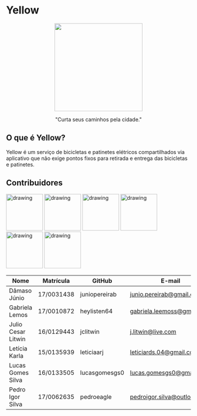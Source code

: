# Yellow
<p align="center"><a href="https://requisitos-2019-2-yellow.github.io/Yellow/" target="_blank"><img width="240"src="https://lh3.googleusercontent.com/zz4cYHw3EvLgMEiWqJnMcuSsiIa-G4YmUotNogYjDKLhYryHyN-6YrNtIUrHrRCf2Rg"></a></p>
<p align="center">"Curta seus caminhos pela cidade."</p>

## O que é Yellow?

Yellow é um serviço de bicicletas e patinetes elétricos compartilhados via aplicativo que não exige pontos fixos para retirada e entrega das bicicletas e patinetes.

## Contribuidores


<img src="https://raw.githubusercontent.com/Requisitos-2019-2-Yellow/Yellow/master/img/group/damaso.jpg" alt="drawing" style="width:100px;"/>
<img src="https://raw.githubusercontent.com/Requisitos-2019-2-Yellow/Yellow/master/img/group/gabi.jpg" alt="drawing" style="width:100px;"/>
<img src="../img/group/https://raw.githubusercontent.com/Requisitos-2019-2-Yellow/Yellow/master/img/group/julio.jpg" alt="drawing" style="width:100px;"/>
<img src="../img/group/https://raw.githubusercontent.com/Requisitos-2019-2-Yellow/Yellow/master/img/group/leticia.jpg" alt="drawing" style="width:100px;"/>
<img src="../img/group/https://raw.githubusercontent.com/Requisitos-2019-2-Yellow/Yellow/master/img/group/lucas.jpg" alt="drawing" style="width:100px;"/>
<img src="../img/group/https://raw.githubusercontent.com/Requisitos-2019-2-Yellow/Yellow/master/img/group/pedro.jpg" alt="drawing" style="width:100px;"/>




| Nome              |Matrícula   | GitHub          | E-mail                          |
|-------------------|------------|-----------------|---------------------------------|
|  Dâmaso Júnio    | 17/0031438 | juniopereirab     |  junio.pereirab@gmail.com    |
| Gabriela Lemos    | 17/0010872 | heylisten64   |  gabriela.leemoss@gmail.com  |
| Julio Cesar Litwin     | 16/0129443 | jclitwin    |   j.litwin@live.com   |
| Letícia Karla       | 15/0135939 | leticiaarj     |   leticiards.04@gmail.com |
| Lucas Gomes Silva         | 16/0133505 | lucasgomesgs0            |   lucas.gomesgs0@gmail.com |
| Pedro Igor Silva    | 17/0062635 | pedroeagle        |      pedroigor.silva@outlook.com  |